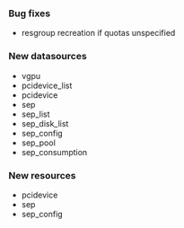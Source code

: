 ### Bug fixes
- resgroup recreation if quotas unspecified

### New datasources
- vgpu
- pcidevice\_list
- pcidevice
- sep
- sep\_list
- sep\_disk\_list
- sep\_config
- sep\_pool
- sep\_consumption

### New resources
- pcidevice
- sep
- sep\_config

